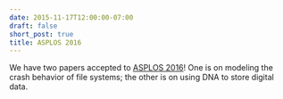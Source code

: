 ```yaml
---
date: 2015-11-17T12:00:00-07:00
draft: false
short_post: true
title: ASPLOS 2016
---
```


We have two papers accepted to [ASPLOS 2016][]! One is on modeling the crash behavior of file systems; the other is on using DNA to store digital data.

[ASPLOS 2016]: http://www.ece.cmu.edu/calcm/asplos2016/
